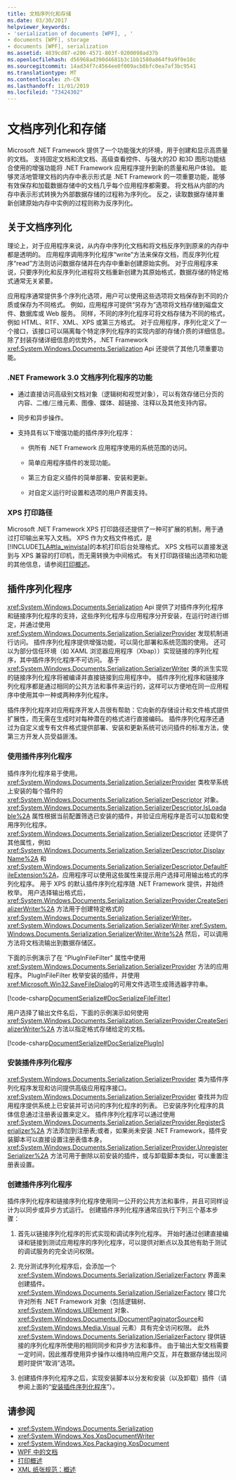 ```yaml
---
title: 文档序列化和存储
ms.date: 03/30/2017
helpviewer_keywords:
- 'serialization of documents [WPF], , '
- documents [WPF], storage
- documents [WPF], serialization
ms.assetid: 4839cd87-e206-4571-803f-0200098ad37b
ms.openlocfilehash: d56968ad390d4681b3c1bb1580a864f9a9f0e10c
ms.sourcegitcommit: 14ad34f7c4564ee0f009acb8bfc0ea7af3bc9541
ms.translationtype: MT
ms.contentlocale: zh-CN
ms.lasthandoff: 11/01/2019
ms.locfileid: "73424302"
---
```

# <a name="document-serialization-and-storage"></a>文档序列化和存储

Microsoft .NET Framework 提供了一个功能强大的环境，用于创建和显示高质量的文档。  支持固定文档和流文档、高级查看控件、与强大的2D 和3D 图形功能结合使用的增强功能将 .NET Framework 应用程序提升到新的质量和用户体验。  能够灵活地管理文档的内存中表示形式是 .NET Framework 的一项重要功能，能够有效保存和加载数据存储中的文档几乎每个应用程序都需要。  将文档从内部的内存中表示形式转换为外部数据存储的过程称为序列化。  反之，读取数据存储并重新创建原始内存中实例的过程则称为反序列化。

<a name="AboutSerialization"></a>

## <a name="about-document-serialization"></a>关于文档序列化

理论上，对于应用程序来说，从内存中序列化文档和将文档反序列到原来的内存中都是透明的。  应用程序调用序列化程序“write”方法来保存文档，而反序列化程序“read”方法则访问数据存储并在内存中重新创建原始实例。  对于应用程序来说，只要序列化和反序列化进程将文档重新创建为其原始格式，数据存储的特定格式通常无关紧要。

应用程序通常提供多个序列化选项，用户可以使用这些选项将文档保存到不同的介质或保存为不同格式。  例如，应用程序可提供“另存为”选项将文档存储到磁盘文件、数据库或 Web 服务。  同样，不同的序列化程序可将文档存储为不同的格式，例如 HTML、RTF、XML、XPS 或第三方格式。  对于应用程序，序列化定义了一个接口，该接口可以隔离每个特定序列化程序的实现内部的存储介质的详细信息。  除了封装存储详细信息的优势外，.NET Framework <xref:System.Windows.Documents.Serialization> Api 还提供了其他几项重要功能。

### <a name="features-of-net-framework-30-document-serializers"></a>.NET Framework 3.0 文档序列化程序的功能

- 通过直接访问高级别文档对象（逻辑树和视觉对象），可以有效存储已分页的内容、二维/三维元素、图像、媒体、超链接、注释以及其他支持内容。

- 同步和异步操作。

- 支持具有以下增强功能的插件序列化程序：

  - 供所有 .NET Framework 应用程序使用的系统范围的访问。

  - 简单应用程序插件的发现功能。

  - 第三方自定义插件的简单部署、安装和更新。

  - 对自定义运行时设置和选项的用户界面支持。

### <a name="xps-print-path"></a>XPS 打印路径

Microsoft .NET Framework XPS 打印路径还提供了一种可扩展的机制，用于通过打印输出来写入文档。  XPS 作为文档文件格式，是 [!INCLUDE[TLA#tla_winvista](../../../../includes/tlasharptla-winvista-md.md)]的本机打印后台处理格式。  XPS 文档可以直接发送到与 XPS 兼容的打印机，而无需转换为中间格式。  有关打印路径输出选项和功能的其他信息，请参阅[打印概述](printing-overview.md)。

<a name="PluginSerializers"></a>

## <a name="plug-in-serializers"></a>插件序列化程序

<xref:System.Windows.Documents.Serialization> Api 提供了对插件序列化程序和链接序列化程序的支持，这些序列化程序与应用程序分开安装，在运行时进行绑定，并通过使用 <xref:System.Windows.Documents.Serialization.SerializerProvider> 发现机制进行访问。  插件序列化程序提供增强功能，可以简化部署和系统范围的使用。  还可以为部分信任环境（如 XAML 浏览器应用程序（Xbap））实现链接的序列化程序，其中插件序列化程序不可访问。  基于 <xref:System.Windows.Documents.Serialization.SerializerWriter> 类的派生实现的链接序列化程序将被编译并直接链接到应用程序中。  插件序列化程序和链接序列化程序都是通过相同的公共方法和事件来运行的，这样可以方便地在同一应用程序中使用其中一种或两种序列化程序。

插件序列化程序对应用程序开发人员很有帮助：它向新的存储设计和文件格式提供扩展性，而无需在生成时对每种潜在的格式进行直接编码。  插件序列化程序还通过为自定义或专有文件格式提供部署、安装和更新系统可访问插件的标准方法，使第三方开发人员受益匪浅。

### <a name="using-a-plug-in-serializer"></a>使用插件序列化程序

插件序列化程序易于使用。  <xref:System.Windows.Documents.Serialization.SerializerProvider> 类枚举系统上安装的每个插件的 <xref:System.Windows.Documents.Serialization.SerializerDescriptor> 对象。  <xref:System.Windows.Documents.Serialization.SerializerDescriptor.IsLoadable%2A> 属性根据当前配置筛选已安装的插件，并验证应用程序是否可以加载和使用序列化程序。  <xref:System.Windows.Documents.Serialization.SerializerDescriptor> 还提供了其他属性，例如 <xref:System.Windows.Documents.Serialization.SerializerDescriptor.DisplayName%2A> 和 <xref:System.Windows.Documents.Serialization.SerializerDescriptor.DefaultFileExtension%2A>，应用程序可以使用这些属性来提示用户选择可用输出格式的序列化程序。  用于 XPS 的默认插件序列化程序随 .NET Framework 提供，并始终枚举。  用户选择输出格式后，<xref:System.Windows.Documents.Serialization.SerializerProvider.CreateSerializerWriter%2A> 方法用于创建特定格式的 <xref:System.Windows.Documents.Serialization.SerializerWriter>。  <xref:System.Windows.Documents.Serialization.SerializerWriter>.<xref:System.Windows.Documents.Serialization.SerializerWriter.Write%2A> 然后，可以调用方法将文档流输出到数据存储区。

下面的示例演示了在 "PlugInFileFilter" 属性中使用 <xref:System.Windows.Documents.Serialization.SerializerProvider> 方法的应用程序。  PlugInFileFilter 枚举安装的插件，并使用 <xref:Microsoft.Win32.SaveFileDialog>的可用文件选项生成筛选器字符串。

[!code-csharp[DocumentSerialize#DocSerializeFileFilter](~/samples/snippets/csharp/VS_Snippets_Wpf/DocumentSerialize/CSharp/ThumbViewer.cs#docserializefilefilter)]

用户选择了输出文件名后，下面的示例演示如何使用 <xref:System.Windows.Documents.Serialization.SerializerProvider.CreateSerializerWriter%2A> 方法以指定格式存储给定的文档。

[!code-csharp[DocumentSerialize#DocSerializePlugIn](~/samples/snippets/csharp/VS_Snippets_Wpf/DocumentSerialize/CSharp/ThumbViewer.cs#docserializeplugin)]

<a name="InstallingPluginSerializers"></a>

### <a name="installing-plug-in-serializers"></a>安装插件序列化程序

<xref:System.Windows.Documents.Serialization.SerializerProvider> 类为插件序列化程序发现和访问提供高级应用程序接口。  <xref:System.Windows.Documents.Serialization.SerializerProvider> 查找并为应用程序提供系统上已安装并可访问的序列化程序的列表。  已安装序列化程序的具体信息通过注册表设置来定义。  插件序列化程序可以通过使用 <xref:System.Windows.Documents.Serialization.SerializerProvider.RegisterSerializer%2A> 方法添加到注册表;或者，如果尚未安装 .NET Framework，插件安装脚本可以直接设置注册表值本身。  <xref:System.Windows.Documents.Serialization.SerializerProvider.UnregisterSerializer%2A> 方法可用于删除以前安装的插件，或与卸载脚本类似，可以重置注册表设置。

### <a name="creating-a-plug-in-serializer"></a>创建插件序列化程序

插件序列化程序和链接序列化程序使用同一公开的公共方法和事件，并且可同样设计为以同步或异步方式运行。  创建插件序列化程序通常应执行下列三个基本步骤：

1. 首先以链接序列化程序的形式实现和调试序列化程序。  开始时通过创建直接编译和链接到测试应用程序的序列化程序，可以提供对断点以及其他有助于测试的调试服务的完全访问权限。

2. 充分测试序列化程序后，会添加一个 <xref:System.Windows.Documents.Serialization.ISerializerFactory> 界面来创建插件。  <xref:System.Windows.Documents.Serialization.ISerializerFactory> 接口允许对所有 .NET Framework 对象（包括逻辑树、<xref:System.Windows.UIElement> 对象、<xref:System.Windows.Documents.IDocumentPaginatorSource>和 <xref:System.Windows.Media.Visual> 元素）具有完全访问权限。  此外 <xref:System.Windows.Documents.Serialization.ISerializerFactory> 提供链接的序列化程序所使用的相同同步和异步方法和事件。  由于输出大型文档需要一定时间，因此推荐使用异步操作以维持响应用户交互，并在数据存储出现问题时提供“取消”选项。

3. 创建插件序列化程序之后，实现安装脚本以分发和安装（以及卸载）插件（请参阅上面的“[安装插件序列化程序](#InstallingPluginSerializers)”）。

## <a name="see-also"></a>请参阅

- <xref:System.Windows.Documents.Serialization>
- <xref:System.Windows.Xps.XpsDocumentWriter>
- <xref:System.Windows.Xps.Packaging.XpsDocument>
- [WPF 中的文档](documents-in-wpf.md)
- [打印概述](printing-overview.md)
- [XML 纸张规范：概述](https://go.microsoft.com/fwlink?LinkID=106246)
